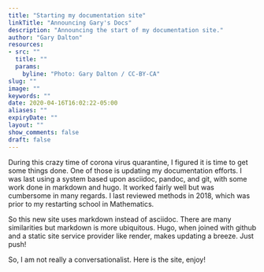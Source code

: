 ```yaml
---
title: "Starting my documentation site"
linkTitle: "Announcing Gary's Docs"
description: "Announcing the start of my documentation site."
author: "Gary Dalton"
resources:
- src: ""
  title: ""
  params:
    byline: "Photo: Gary Dalton / CC-BY-CA"
slug: ""
image: ""
keywords: ""
date: 2020-04-16T16:02:22-05:00
aliases: ""
expiryDate: ""
layout: ""
show_comments: false
draft: false
---
```


During this crazy time of corona virus quarantine, I figured it is time to get some things done. One of those is updating my documentation efforts. I was last using a system based upon asciidoc, pandoc, and git, with some work done in markdown and hugo. It worked fairly well but was cumbersome in many regards. I last reviewed methods in 2018, which was prior to my restarting school in Mathematics.

So this new site uses markdown instead of asciidoc. There are many similarities but markdown is more ubiquitous. Hugo, when joined with github and a static site service provider like render, makes updating a breeze. Just push!

So, I am not really a conversationalist. Here is the site, enjoy!